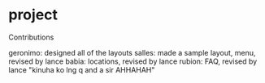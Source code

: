 # project
Contributions

geronimo: designed all of the layouts
salles: made a sample layout, menu, revised by lance
babia: locations, revised by lance
rubion: FAQ, revised by lance "kinuha ko lng q and a sir AHHAHAH"
